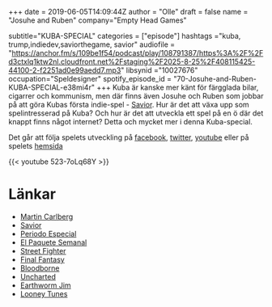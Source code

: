 +++
date = 2019-06-05T14:09:44Z
author = "Olle"
draft = false
name = "Josuhe and Ruben"
company="Empty Head Games"

subtitle="KUBA-SPECIAL"
categories = ["episode"]
hashtags ="kuba, trump,indiedev,saviorthegame, savior"
audiofile = "https://anchor.fm/s/109be1f54/podcast/play/108791387/https%3A%2F%2Fd3ctxlq1ktw2nl.cloudfront.net%2Fstaging%2F2025-8-25%2F408115425-44100-2-f2251ad0e99aedd7.mp3"
libsynid ="10027676"
occupation="Speldesigner"
spotify_episode_id = "70-Josuhe-and-Ruben-KUBA-SPECIAL-e38mi4r"
+++ 
Kuba är kanske mer känt för färgglada bilar, cigarrer och kommunism, men där finns även Josuhe och Ruben som jobbar på att göra Kubas första
indie-spel - [Savior](https://saviorthegame.com/). Hur är det att växa upp som spelintresserad på Kuba? Och hur
är det att utveckla ett spel på en ö där det knappt finns något
internet? Detta och mycket mer i denna Kuba-special.

Det går att följa spelets utveckling på [facebook](https://www.facebook.com/saviorthegame/), [twitter](https://twitter.com/saviorindiegame), [youtube](https://www.youtube.com/channel/UCpnkd_pAdCxkTKyI85HdWoQ) eller på spelets [hemsida](https://saviorthegame.com/)

{{< youtube 523-7oLq68Y >}}
# Länkar
* [Martin Carlberg](https://www.discogs.com/artist/5413160-Martin-Carlberg)
* [Savior](https://saviorthegame.com/)
* [Periodo Especial](https://en.wikipedia.org/wiki/Special_Period)
* [El Paquete Semanal](https://www.youtube.com/watch?v=tpegk0V-hEw)
* [Street Fighter](https://www.youtube.com/watch?v=WvNdTEGsf2w)
* [Final Fantasy](https://www.youtube.com/watch?v=L4k6jlf1xcw)
* [Bloodborne](https://www.youtube.com/watch?v=G203e1HhixY)
* [Uncharted](https://www.youtube.com/watch?v=sqCwa8CZ5rU)
* [Earthworm Jim](https://www.youtube.com/watch?v=93osCGBFG2k)
* [Looney Tunes](https://www.youtube.com/watch?v=OM6xvpzqCUA)
